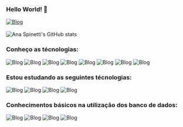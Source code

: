 ### Hello World! 🫰 
[![Blog](https://img.shields.io/badge/LinkedIn-0077B5?style=for-the-badge&logo=linkedin&logoColor=white)](https://www.linkedin.com/in/ana-spinetti-794bb8165/)
<br/>
<br/>
![Ana Spinetti's GitHub stats](https://github-readme-stats.vercel.app/api?username=AnaSpinetti&show_icons=true&theme=dark)

### Conheço as técnologias:
![Blog](https://img.shields.io/badge/JavaScript-323330?style=for-the-badge&logo=javascript&logoColor=F7DF1E)
![Blog](https://img.shields.io/badge/Node.js-43853D?style=for-the-badge&logo=node.js&logoColor=white)
![Blog](https://img.shields.io/badge/TypeScript-007ACC?style=for-the-badge&logo=typescript&logoColor=white)
![Blog](https://img.shields.io/badge/React-20232A?style=for-the-badge&logo=react&logoColor=61DAFB)
![Blog](https://img.shields.io/badge/HTML-239120?style=for-the-badge&logo=html5&logoColor=white)
![Blog](https://img.shields.io/badge/CSS-239120?&style=for-the-badge&logo=css3&logoColor=white)
![Blog](https://img.shields.io/badge/Sass-CC6699?style=for-the-badge&logo=sass&logoColor=white)
![Blog](https://img.shields.io/badge/Bootstrap-563D7C?style=for-the-badge&logo=bootstrap&logoColor=white)

### Estou estudando as seguintes técnologias:
![Blog](https://img.shields.io/badge/Python-3776AB?style=for-the-badge&logo=python&logoColor=white)
![Blog](https://img.shields.io/badge/React_Native-20232A?style=for-the-badge&logo=react&logoColor=61DAFB)
![Blog](https://img.shields.io/badge/Java-ED8B00?style=for-the-badge&logo=openjdk&logoColor=white)
![Blog](https://img.shields.io/badge/Spring-6DB33F?style=for-the-badge&logo=spring&logoColor=white)

### Conhecimentos básicos na utilização dos banco de dados:
![Blog](https://img.shields.io/badge/MySQL-00000F?style=for-the-badge&logo=mysql&logoColor=white)
![Blog](https://img.shields.io/badge/Oracle-F80000?style=for-the-badge&logo=oracle&logoColor=black)
![Blog](https://img.shields.io/badge/PostgreSQL-316192?style=for-the-badge&logo=postgresql&logoColor=white)
![Blog](https://img.shields.io/badge/MongoDB-4EA94B?style=for-the-badge&logo=mongodb&logoColor=white)


